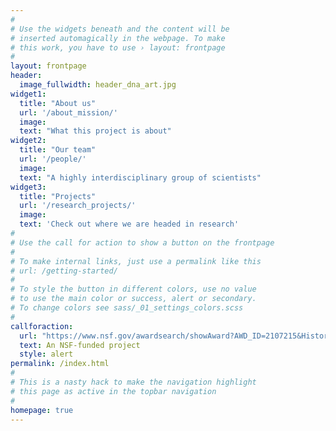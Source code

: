 ```yaml
---
#
# Use the widgets beneath and the content will be
# inserted automagically in the webpage. To make
# this work, you have to use › layout: frontpage
#
layout: frontpage
header:
  image_fullwidth: header_dna_art.jpg
widget1:
  title: "About us"
  url: '/about_mission/'
  image: 
  text: "What this project is about"
widget2:
  title: "Our team"
  url: '/people/'
  image: 
  text: "A highly interdisciplinary group of scientists"
widget3:
  title: "Projects"
  url: '/research_projects/'
  image: 
  text: 'Check out where we are headed in research'
#
# Use the call for action to show a button on the frontpage
#
# To make internal links, just use a permalink like this
# url: /getting-started/
#
# To style the button in different colors, use no value
# to use the main color or success, alert or secondary.
# To change colors see sass/_01_settings_colors.scss
#
callforaction:
  url: "https://www.nsf.gov/awardsearch/showAward?AWD_ID=2107215&HistoricalAwards=false"
  text: An NSF-funded project
  style: alert
permalink: /index.html
#
# This is a nasty hack to make the navigation highlight
# this page as active in the topbar navigation
#
homepage: true
---
```

